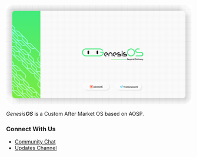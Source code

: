 ![banner](https://raw.githubusercontent.com/GenesisOS/.github/master/profile/GOS-Banner.png)

*Genesis****OS*** is a Custom After Market OS based on AOSP.

### Connect With Us

- [Community Chat](https://t.me/GenesisOSChat)
- [Updates Channel](https://t.me/TheGenesisOS)